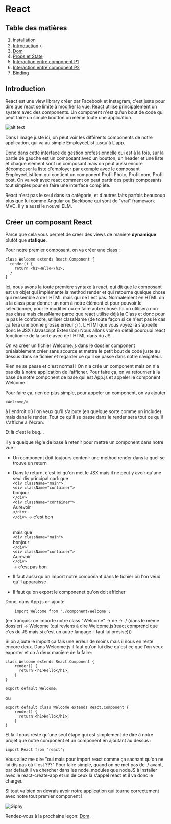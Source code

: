 # React

## Table des matières

1. [installation](./Installation.md)
2. [Introduction](./introduction.md) ←
3. [Dom](./Dom.md)
4. [Props et State](./PropsEtState.md)
5. [Interaction entre component P1](./InteractionEntreComponentPartie1.md)
6. [Interaction entre component P2](./InteractionEntreComponentPartie2.md)
7. [Binding](./Binding.mb)


## Introduction
React est une view library créer par Facebook et Instagram, c'est juste pour dire que react se limite à modifier la vue. React utilise principalement un system avec des components. Un component n'est qu'un bout de code qui peut faire un simple boutton ou même toute une application.

![alt text](http://nitrajka.com/wp-content/uploads/2016/08/uimockscript.png)

Dans l'image juste ici, on peut voir les différents components de notre application, qui va au simple EmployeeList jusqu'à L'app.

Donc dans cette interface de gestion professionnelle qui est à la fois, sur la partie de gauche est un composant avec un boutton, un header et une liste et chaque element sont un composant mais on peut aussi encore décomposer la liste d'employer par exemple avec le composant EmployeeListItem qui contient un component Profil Photo, Profil nom, Profil post.
On va voir avec react comment on peut partir des petits composants tout simples pour en faire une interface complète.

React n'est pas le seul dans sa catégorie, et d'autres faits parfois beaucoup plus que lui comme Angular ou Backbone qui sont de "vrai" framework MVC. Il y a aussi le nouvel ELM.

## Créer un composant React
Parce que cela vous permet de créer des views de manière **dynamique** plutôt que **statique**.

Pour notre premier composant, on va créer une class :
```JS
class Welcome extends React.Component {
  render() {
    return <h1>Hello</h1>;
  }
}
```
Ici, nous avons la toute première syntaxe à react, qui dit que le composant est un objet qui implémante la method render et qui retourne quelque chose qui ressemble à de l'HTML mais qui ne l'est pas. Normalement en HTML on a la class pour donner un nom à notre élément et pour pouvoir le sélectionner, pour le modifier ou en faire autre chose. Ici on utilisera non pas class mais className parce que react utilise déjà la Class et donc pour le pas le confondre, utiliser className (de toute façon si ce n'est pas le cas ça fera une bonne grosse erreur ;) ). L'HTMl que vous voyez là s'appelle donc le JSX (Javascript Extension) Nous allons voir en détail pourquoi react fonctionne de la sorte avec de l'HTML dans du JS.

On va créer un fichier Welcome.js dans le dossier component préalablement créer sans scource et mettre le petit bout de code juste au dessus dans se fichier et regarder ce qu'il se passe dans notre navigateur.

Rien ne se passe et c'est normal ! On n'a crée un component mais on n'a pas dis à notre application de l'afficher. Pour faire ça, on va retourner à la base de notre component de base qui est App.js et appeler le component Welcome.

Pour faire ça, rien de plus simple, pour appeler un component, on va ajouter 
```JS
<Welcome/> 
```

à l'endroit où l'on veux qu'il s'ajoute (en quelque sorte comme un include) mais dans le render. Tout ce qu'il se passe dans le render sera tout ce qu'il s'affiche à l'écran.

Et là c'est le bug... 

Il y a quelque règle de base à retenir pour mettre un component dans notre vue :
- Un component doit toujours contenir une method render dans la quel se trouve un return
- Dans le return, c'est ici qu'on met le JSX mais il ne peut y avoir qu'une seul div principal cad: que<br/>
```<div className="main">```<br/>
    ```<div className="container">```<br/>
        bonjour<br/>
    ```</div>```<br/>
    ```<div className="container">```<br/>
        Aurevoir<br/>
    ```</div>```<br/>
```</div>``` -> c'est bon <br/><br/>

    mais que <br/>
```<div className="main">```<br/>
    bonjour<br/>
```</div>```<br/> 
```<div className="container">```<br/>
    Aurevoir<br/>
```</div>```<br/>-> c'est pas bon

- Il faut aussi qu'on import notre componant dans le fichier où l'on veux qu'il apparaisse

- Il faut qu'on export le componenet qu'on doit afficher

Donc, dans App.js on ajoute
```JS
    import Welcome from './component/Welcome';
```
(en français: on importe notre class "Welcome" -> de -> ./ (dans le même dossier) -> Welcome (qui reviens à dire Welcome.js(react comprend que c'es du JS mais si c'est un autre langage il faut lui présisé)))

Si on ajoute le import ça fais une erreur de moins mais il nous en reste encore deux. Dans Welcome.js il faut qu'on lui dise qu'est ce que l'on veux exporter et on à deux manière de la faire:
```JS
class Welcome extends React.Component {
    render() {
      return <h1>Hello</h1>;
    }
}

export default Welcome;
```

ou 

```JS
export default class Welcome extends React.Component {
    render() {
      return <h1>Hello</h1>;
    }
}
```

Et là il nous reste qu'une seul étape qui est simplement de dire à notre projet que notre component et un component en ajoutant au dessus :

```JS
import React from 'react';
```

Vous allez me dire "oui mais pour import react comme ça sachant qu'on ne lui dis pas où il est ???"
Pour faire simple, quand on ne met pas de ./ avant, par default il va chercher dans les node_modules que nodeJS à installer avec le react-create-app et un de ceux là s'appel react et il va donc le charger.

Si tout va bien on devrais avoir notre application qui tourne correctement avec notre tout premier component !

![Giphy](https://www.acsu.buffalo.edu/~cas7/gifs/react.gif)


Rendez-vous à la prochaine leçon: [Dom](./Dom.md).


